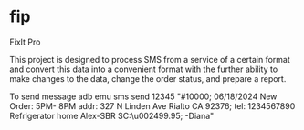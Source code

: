 # fip
FixIt Pro

This project is designed to process SMS from a service of a certain format and convert this data into a convenient format with the further ability to make changes to the data, change the order status, and prepare a report.

To send message
adb emu sms send 12345 "#10000; 06/18/2024 New Order: 5PM- 8PM addr: 327 N Linden Ave Rialto CA 92376; tel: 1234567890 Refrigerator home Alex-SBR SC:\u002499.95; -Diana"
